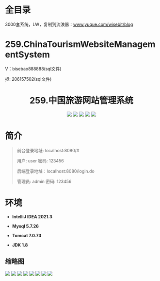 # 全目录

3000套系统，LW，复制到流浪器：www.yuque.com/wisebit/blog

# 259.ChinaTourismWebsiteManagementSystem

<p>V：bisebao888888(sql文件)</p>
<p>抠: 206157502(sql文件)</p>

<p><h1 align="center">259.中国旅游网站管理系统</h1></p>


<p align="center">
	<img src="https://img.shields.io/badge/jdk-1.8-orange.svg"/>
    <img src="https://img.shields.io/badge/spring-5.x-lightgrey.svg"/>
    <img src="https://img.shields.io/badge/springmvc-3.x-blue.svg"/>
    <img src="https://img.shields.io/badge/jsp-3.x-blue.svg"/>
    <img src="https://img.shields.io/badge/mybatis-5.x-yellow.svg"/>
</p>

# 简介
>
> 
>
> 前台登录地址: localhost:8080/#
>
> 用户: user 密码: 123456
>
> 后端登录地址：localhost:8080/login.do
>
> 管理员: admin   密码: 123456
>

# 环境

- <b>IntelliJ IDEA 2021.3</b>

- <b>Mysql 5.7.26</b>

- <b>Tomcat 7.0.73</b>

- <b>JDK 1.8</b>




## 缩略图

![](https://bitwise.oss-cn-heyuan.aliyuncs.com/2024/9/10/7e581dab-f9fc-4aed-886c-fb8d5ae1640b.png)
![](https://bitwise.oss-cn-heyuan.aliyuncs.com/2024/9/10/c4784bd6-702c-48c5-ad48-546c2eb19777.png)
![](https://bitwise.oss-cn-heyuan.aliyuncs.com/2024/9/10/688bf3d6-5324-4013-8383-daf7c1fa7b35.png)
![](https://bitwise.oss-cn-heyuan.aliyuncs.com/2024/9/10/a7c554ca-8f5e-4c60-ac41-08ac2716a6b2.png)
![](https://bitwise.oss-cn-heyuan.aliyuncs.com/2024/9/10/04113050-ebce-40ac-9793-f0348b5d731a.png)
![](https://bitwise.oss-cn-heyuan.aliyuncs.com/2024/9/10/4ed7b47b-6ca9-4d88-adb7-6061a63ebfaf.png)
![](https://bitwise.oss-cn-heyuan.aliyuncs.com/2024/9/10/eeccd3a2-2efa-47a5-bd5a-c4f59a7953aa.png)
![](https://bitwise.oss-cn-heyuan.aliyuncs.com/2024/9/10/d45fcece-8584-4cd7-b01f-eec025d450b7.png)


